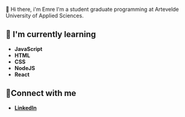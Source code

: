 👋 Hi there, i'm Emre
I'm a student graduate programming at Artevelde University of Applied Sciences.

## 📘 I'm currently learning
- **JavaScript**
- **HTML**
- **CSS**
- **NodeJS**
- **React**

## 🤝Connect with me
- **[LinkedIn](https://www.linkedin.com/in/emre-akkus-118363251/)**


